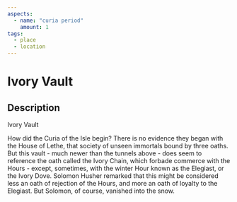 ```yaml
---
aspects: 
  - name: "curia period"
    amount: 1
tags:
  - place
  - location
---
```


# Ivory Vault

## Description
Ivory Vault

How did the Curia of the Isle begin? There is no evidence they began with the House of Lethe,  that society of unseen immortals bound by three oaths. But this vault - much newer than the tunnels above - does seem to reference the oath called the Ivory Chain, which forbade commerce with the Hours - except, sometimes, with the winter Hour known as the Elegiast, or the Ivory Dove. Solomon Husher remarked that this might be considered less an oath of rejection of the Hours, and more an oath of loyalty to the Elegiast. But Solomon, of course, vanished into the snow.
